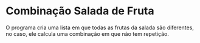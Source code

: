 # Combinação Salada de Fruta
O programa cria uma lista em que todas as frutas da salada são diferentes, no caso, ele calcula uma combinação em que não tem repetição. 
